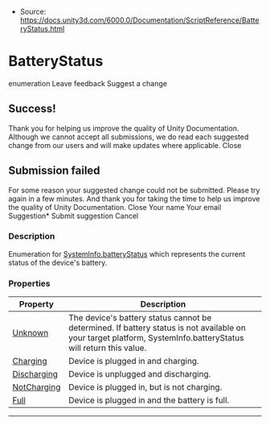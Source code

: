 * Source: https://docs.unity3d.com/6000.0/Documentation/ScriptReference/BatteryStatus.html

# BatteryStatus
enumeration
Leave feedback
Suggest a change
## Success!
Thank you for helping us improve the quality of Unity Documentation. Although we cannot accept all submissions, we do read each suggested change from our users and will make updates where applicable.
Close
## Submission failed
For some reason your suggested change could not be submitted. Please <a>try again</a> in a few minutes. And thank you for taking the time to help us improve the quality of Unity Documentation.
Close
Your name Your email Suggestion* Submit suggestion
Cancel
### Description
Enumeration for [SystemInfo.batteryStatus](https://docs.unity3d.com/6000.0/Documentation/ScriptReference/SystemInfo-batteryStatus.html) which represents the current status of the device's battery.
### Properties
Property | Description  
---|---  
[Unknown](https://docs.unity3d.com/6000.0/Documentation/ScriptReference/BatteryStatus.Unknown.html) | The device's battery status cannot be determined. If battery status is not available on your target platform, SystemInfo.batteryStatus will return this value.  
[Charging](https://docs.unity3d.com/6000.0/Documentation/ScriptReference/BatteryStatus.Charging.html) | Device is plugged in and charging.  
[Discharging](https://docs.unity3d.com/6000.0/Documentation/ScriptReference/BatteryStatus.Discharging.html) | Device is unplugged and discharging.  
[NotCharging](https://docs.unity3d.com/6000.0/Documentation/ScriptReference/BatteryStatus.NotCharging.html) | Device is plugged in, but is not charging.  
[Full](https://docs.unity3d.com/6000.0/Documentation/ScriptReference/BatteryStatus.Full.html) | Device is plugged in and the battery is full.  
* * *
